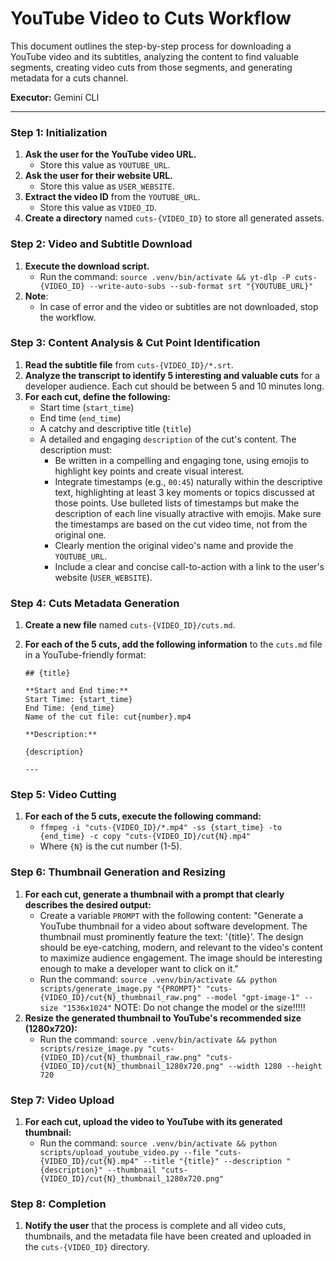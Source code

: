 # YouTube Video to Cuts Workflow

This document outlines the step-by-step process for downloading a YouTube video and its subtitles, analyzing the content to find valuable segments, creating video cuts from those segments, and generating metadata for a cuts channel.

**Executor:** Gemini CLI

---

### **Step 1: Initialization**

1.  **Ask the user for the YouTube video URL.**
    *   Store this value as `YOUTUBE_URL`.
2.  **Ask the user for their website URL.**
    *   Store this value as `USER_WEBSITE`.
3.  **Extract the video ID** from the `YOUTUBE_URL`.
    *   Store this value as `VIDEO_ID`.
4.  **Create a directory** named `cuts-{VIDEO_ID}` to store all generated assets.

### **Step 2: Video and Subtitle Download**

1.  **Execute the download script.**
    *   Run the command: `source .venv/bin/activate && yt-dlp -P cuts-{VIDEO_ID} --write-auto-subs --sub-format srt "{YOUTUBE_URL}"`
2.  **Note**:
    *   In case of error and the video or subtitles are not downloaded, stop the workflow.

### **Step 3: Content Analysis & Cut Point Identification**

1.  **Read the subtitle file** from `cuts-{VIDEO_ID}/*.srt`.
2.  **Analyze the transcript to identify 5 interesting and valuable cuts** for a developer audience. Each cut should be between 5 and 10 minutes long.
3.  **For each cut, define the following:**
    *   Start time (`start_time`)
    *   End time (`end_time`)
    *   A catchy and descriptive title (`title`)
    *   A detailed and engaging `description` of the cut's content. The description must:
        *   Be written in a compelling and engaging tone, using emojis to highlight key points and create visual interest.
        *   Integrate timestamps (e.g., `00:45`) naturally within the descriptive text, highlighting at least 3 key moments or topics discussed at those points. Use bulleted lists of timestamps but make the description of each line visually atractive with emojis. Make sure the timestamps are based on the cut video time, not from the original one.
        *   Clearly mention the original video's name and provide the `YOUTUBE_URL`.
        *   Include a clear and concise call-to-action with a link to the user's website (`USER_WEBSITE`).

### **Step 4: Cuts Metadata Generation**

1.  **Create a new file** named `cuts-{VIDEO_ID}/cuts.md`.
2.  **For each of the 5 cuts, add the following information** to the `cuts.md` file in a YouTube-friendly format:

    ```
    ## {title}

    **Start and End time:**
    Start Time: {start_time}
    End Time: {end_time}
    Name of the cut file: cut{number}.mp4

    **Description:**

    {description}

    --- 
    ```

### **Step 5: Video Cutting**

1.  **For each of the 5 cuts, execute the following command:**
    *   `ffmpeg -i "cuts-{VIDEO_ID}/*.mp4" -ss {start_time} -to {end_time} -c copy "cuts-{VIDEO_ID}/cut{N}.mp4"`
    *   Where `{N}` is the cut number (1-5).

### **Step 6: Thumbnail Generation and Resizing**

1.  **For each cut, generate a thumbnail with a prompt that clearly describes the desired output:**
    *   Create a variable `PROMPT` with the following content: "Generate a YouTube thumbnail for a video about software development. The thumbnail must prominently feature the text: '{title}'. The design should be eye-catching, modern, and relevant to the video's content to maximize audience engagement. The image should be interesting enough to make a developer want to click on it."
    *   Run the command: `source .venv/bin/activate && python scripts/generate_image.py "{PROMPT}" "cuts-{VIDEO_ID}/cut{N}_thumbnail_raw.png" --model "gpt-image-1" --size "1536x1024"`
    NOTE: Do not change the model or the size!!!!!
2.  **Resize the generated thumbnail to YouTube's recommended size (1280x720):**
    *   Run the command: `source .venv/bin/activate && python scripts/resize_image.py "cuts-{VIDEO_ID}/cut{N}_thumbnail_raw.png" "cuts-{VIDEO_ID}/cut{N}_thumbnail_1280x720.png" --width 1280 --height 720`

### **Step 7: Video Upload**

1.  **For each cut, upload the video to YouTube with its generated thumbnail:**
    *   Run the command: `source .venv/bin/activate && python scripts/upload_youtube_video.py --file "cuts-{VIDEO_ID}/cut{N}.mp4" --title "{title}" --description "{description}" --thumbnail "cuts-{VIDEO_ID}/cut{N}_thumbnail_1280x720.png"`

### **Step 8: Completion**

1.  **Notify the user** that the process is complete and all video cuts, thumbnails, and the metadata file have been created and uploaded in the `cuts-{VIDEO_ID}` directory.
